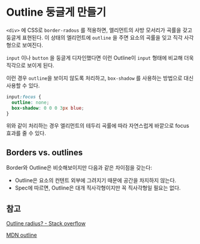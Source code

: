 # Outline 둥글게 만들기

`<div>` 에 CSS로 `border-radous` 를 적용하면, 엘리먼트의 사방 모서리가 곡률을 갖고 둥글게 표현된다. 이 상태의 엘리먼트에 `outline` 을 주면 요소의 곡률을 잊고 직각 사각형으로 보여진다.

`input` 이나 `button` 을 둥글게 디자인했다면 이런 Outline이 `input` 형태에 비교해 더욱 직각으로 보이게 된다. 

이런 경우 `outline`을 보이지 않도록 처리하고, `box-shadow` 를 사용하는 방법으로 대신 사용할 수 있다.

```css
input:focus {
  outline: none;
  box-shadow: 0 0 0 3px blue;
}
```

위와 같이 처리하는 경우 엘리먼트의 테두리 곡률에 따라 자연스럽게 바깥으로 focus 효과를 줄 수 있다.

## Borders vs. outlines

Border와 Outline은 비슷해보이지만 다음과 같은 차이점을 갖는다:

* Outline은 요소의 컨텐트 외부에 그려지기 때문에 공간을 차지하지 않는다.
* Spec에 따르면, Outline은 대개 직사각형이지만 꼭 직사각형일 필요는 없다.

## 참고

[Outline radius? - Stack overflow](https://stackoverflow.com/questions/5394116/outline-radius)

[MDN outline](https://developer.mozilla.org/ko/docs/Web/CSS/outline)

